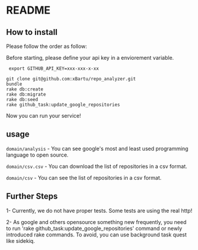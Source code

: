 # README

## How to install

Please follow the order as follow:

Before starting, please define your api key in a enviorement variable.

` export GITHUB_API_KEY=xxx-xxx-x-xx`



```
git clone git@github.com:xBartu/repo_analyzer.git 
bundle
rake db:create
rake db:migrate
rake db:seed
rake github_task:update_google_repositories
```

Now you can run your service!

## usage

`domain/analysis` - You can see google's most and least used programming language to open source.

`domain/csv.csv` - You can download the list of repositories in a csv format.

`domain/csv` - You can see the list of repositories in a csv format.

## Further Steps

1- Currently, we do not have proper tests. Some tests are using the real http!

2- As google and others opensource something new frequently, you need to run 'rake github_task:update_google_repositories' command or newly introduced rake commands. To avoid, you can use background task quest like sidekiq.


